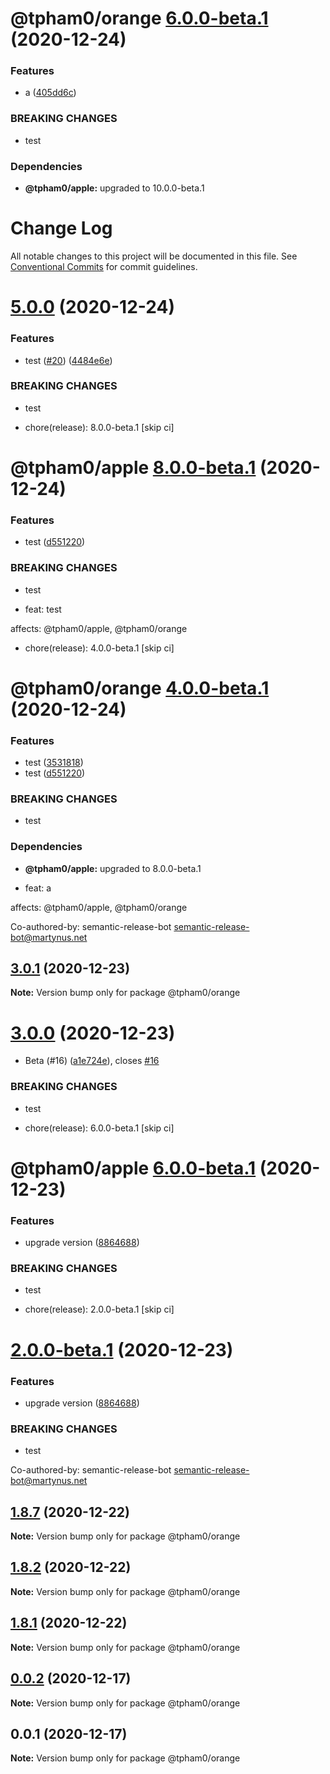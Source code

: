 # @tpham0/orange [6.0.0-beta.1](https://github.com/zlatanpham/monorepo-semantic-release-demo/compare/@tpham0/orange@5.0.0...@tpham0/orange@6.0.0-beta.1) (2020-12-24)


### Features

* a ([405dd6c](https://github.com/zlatanpham/monorepo-semantic-release-demo/commit/405dd6c9abf1457842140640d7f5d54fb1813ce7))


### BREAKING CHANGES

* test





### Dependencies

* **@tpham0/apple:** upgraded to 10.0.0-beta.1

# Change Log

All notable changes to this project will be documented in this file.
See [Conventional Commits](https://conventionalcommits.org) for commit guidelines.

# [5.0.0](https://github.com/zlatanpham/monorepo-semantic-release-demo/compare/@tpham0/orange@3.0.1...@tpham0/orange@5.0.0) (2020-12-24)

### Features

- test ([#20](https://github.com/zlatanpham/monorepo-semantic-release-demo/issues/20)) ([4484e6e](https://github.com/zlatanpham/monorepo-semantic-release-demo/commit/4484e6e063079ee9efaef4096a5c6676701cfe50))

### BREAKING CHANGES

- test

- chore(release): 8.0.0-beta.1 [skip ci]

# @tpham0/apple [8.0.0-beta.1](https://github.com/zlatanpham/monorepo-semantic-release-demo/compare/@tpham0/apple@7.0.1...@tpham0/apple@8.0.0-beta.1) (2020-12-24)

### Features

- test ([d551220](https://github.com/zlatanpham/monorepo-semantic-release-demo/commit/d5512202bfa38f35c9366ea4cf4de8b9b86472b9))

### BREAKING CHANGES

- test

- feat: test

affects: @tpham0/apple, @tpham0/orange

- chore(release): 4.0.0-beta.1 [skip ci]

# @tpham0/orange [4.0.0-beta.1](https://github.com/zlatanpham/monorepo-semantic-release-demo/compare/@tpham0/orange@3.0.1...@tpham0/orange@4.0.0-beta.1) (2020-12-24)

### Features

- test ([3531818](https://github.com/zlatanpham/monorepo-semantic-release-demo/commit/3531818c7d3d708fc9d3fdc795b2b51525d05d81))
- test ([d551220](https://github.com/zlatanpham/monorepo-semantic-release-demo/commit/d5512202bfa38f35c9366ea4cf4de8b9b86472b9))

### BREAKING CHANGES

- test

### Dependencies

- **@tpham0/apple:** upgraded to 8.0.0-beta.1

- feat: a

affects: @tpham0/apple, @tpham0/orange

Co-authored-by: semantic-release-bot <semantic-release-bot@martynus.net>

## [3.0.1](https://github.com/zlatanpham/monorepo-semantic-release-demo/compare/@tpham0/orange@3.0.0...@tpham0/orange@3.0.1) (2020-12-23)

**Note:** Version bump only for package @tpham0/orange

# [3.0.0](https://github.com/zlatanpham/monorepo-semantic-release-demo/compare/@tpham0/orange@1.9.0...@tpham0/orange@3.0.0) (2020-12-23)

- Beta (#16) ([a1e724e](https://github.com/zlatanpham/monorepo-semantic-release-demo/commit/a1e724e1a0c26eb86ffa825a23813f649e7e0404)), closes [#16](https://github.com/zlatanpham/monorepo-semantic-release-demo/issues/16)

### BREAKING CHANGES

- test

- chore(release): 6.0.0-beta.1 [skip ci]

# @tpham0/apple [6.0.0-beta.1](https://github.com/zlatanpham/monorepo-semantic-release-demo/compare/@tpham0/apple@5.7.0...@tpham0/apple@6.0.0-beta.1) (2020-12-23)

### Features

- upgrade version ([8864688](https://github.com/zlatanpham/monorepo-semantic-release-demo/commit/8864688f6896c26d818810c7900a33c3e9208480))

### BREAKING CHANGES

- test

- chore(release): 2.0.0-beta.1 [skip ci]

# [2.0.0-beta.1](https://github.com/zlatanpham/monorepo-semantic-release-demo/compare/@tpham0/orange@1.9.0...@tpham0/orange@2.0.0-beta.1) (2020-12-23)

### Features

- upgrade version ([8864688](https://github.com/zlatanpham/monorepo-semantic-release-demo/commit/8864688f6896c26d818810c7900a33c3e9208480))

### BREAKING CHANGES

- test

Co-authored-by: semantic-release-bot <semantic-release-bot@martynus.net>

## [1.8.7](https://github.com/zlatanpham/monorepo-semantic-release-demo/compare/@tpham0/orange@1.8.6...@tpham0/orange@1.8.7) (2020-12-22)

**Note:** Version bump only for package @tpham0/orange

## [1.8.2](https://github.com/zlatanpham/monorepo-semantic-release-demo/compare/@tpham0/orange@1.8.0...@tpham0/orange@1.8.2) (2020-12-22)

**Note:** Version bump only for package @tpham0/orange

## [1.8.1](https://github.com/zlatanpham/monorepo-semantic-release-demo/compare/@tpham0/orange@1.8.0...@tpham0/orange@1.8.1) (2020-12-22)

**Note:** Version bump only for package @tpham0/orange

## [0.0.2](https://github.com/zlatanpham/monorepo-semantic-release-demo/compare/@tpham0/orange@0.0.1...@tpham0/orange@0.0.2) (2020-12-17)

**Note:** Version bump only for package @tpham0/orange

## 0.0.1 (2020-12-17)

**Note:** Version bump only for package @tpham0/orange
